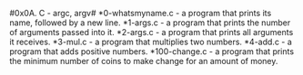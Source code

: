 #0x0A. C - argc, argv#
*0-whatsmyname.c - a program that prints its name, followed by a new line.
*1-args.c - a program that prints the number of arguments passed into it.
*2-args.c - a program that prints all arguments it receives.
*3-mul.c - a program that multiplies two numbers.
*4-add.c - a program that adds positive numbers.
*100-change.c - a program that prints the minimum number of coins to make change for an amount of money.
